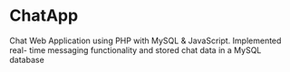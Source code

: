 # ChatApp
  Chat Web Application using PHP with MySQL & JavaScript. Implemented real- time messaging functionality and stored chat data in a MySQL database
